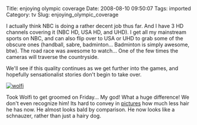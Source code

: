 Title: enjoying olympic coverage
Date: 2008-08-10 09:50:07
Tags: imported
Category: tv
Slug: enjoying_olympic_coverage

I actually think NBC is doing a rather decent job thus far.  And I have 3 HD channels covering it (NBC HD, USA HD, and UHD).  I get all my mainstream sports on NBC, and can also flip over to USA or UHD to grab some of the obscure ones (handball, sabre, badminton...  Badminton is simply awesome, btw).  The road race was awesome to watch...  One of the few times the cameras will traverse the countryside.

We'll see if this quality continues as we get further into the games, and hopefully sensationalist stories don't begin to take over.

<a href="http://www.flickr.com/photos/markphilpot/sets/72157606640033860/">
<img src="http://farm4.static.flickr.com/3191/2749094824_2bef4e4ce2.jpg?v=0" alt="wolfi" class="aligncenter"/></a>

Took Wolfi to get groomed on Friday... My god!  What a huge difference!  We don't even recognize him!  Its hard to convey in <a href="http://www.flickr.com/photos/markphilpot/sets/72157606640033860/">pictures</a> how much less hair he has now.  He almost looks bald by comparison.  He now looks like a schnauzer, rather than just a hairy dog.
